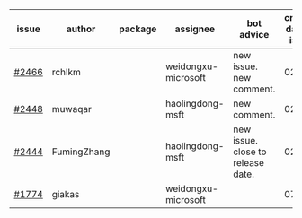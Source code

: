 | issue | author | package | assignee | bot advice | created date of issue | target release date | date from target |
| ------ | ------ | ------ | ------ | ------ | ------ | ------ | :-----: |
| [#2466](https://github.com/Azure/sdk-release-request/issues/2466) | rchlkm |  | weidongxu-microsoft | new issue. new comment. | 02-18 | 02-28 |  |
| [#2448](https://github.com/Azure/sdk-release-request/issues/2448) | muwaqar |  | haolingdong-msft | new comment. | 02-15 | 02-28 |  |
| [#2444](https://github.com/Azure/sdk-release-request/issues/2444) | FumingZhang |  | haolingdong-msft | new issue. close to release date.  | 02-14 | 02-21 | 1 |
| [#1774](https://github.com/Azure/sdk-release-request/issues/1774) | giakas |  | weidongxu-microsoft |  | 07-14 | 07-19 |  |
